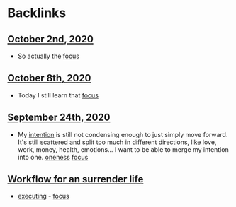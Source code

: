 
# Backlinks
## [October 2nd, 2020](<October 2nd, 2020.md>)
- So actually the [focus](<focus.md>)

## [October 8th, 2020](<October 8th, 2020.md>)
- Today I still learn that [focus](<focus.md>)

## [September 24th, 2020](<September 24th, 2020.md>)
- My [intention](<intention.md>) is still not condensing enough to just simply move forward. It's still scattered and split too much in different directions, like love, work, money, health, emotions... I want to be able to merge my intention into one. [oneness](<oneness.md>) [focus](<focus.md>)

## [Workflow for an surrender life](<Workflow for an surrender life.md>)
- [executing](<executing.md>) - [focus](<focus.md>)


